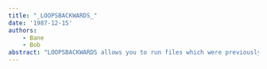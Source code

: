 ```yaml
---
title: "_LOOPSBACKWARDS_"
date: '1987-12-15'
authors: 
    - Bane
    - Bob
abstract: "LOOPSBACKWARDS allows you to run files which were previously converted from the Buttress release of Xerox LOOPS to the Koto release."
---
```


